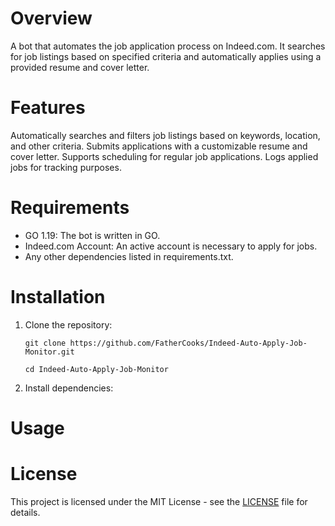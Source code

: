 # Overview
  A bot that automates the job application process on Indeed.com. It searches for job listings based on specified criteria and automatically applies using a provided resume and cover letter.
# Features
  Automatically searches and filters job listings based on keywords, location, and other criteria.
  Submits applications with a customizable resume and cover letter.
  Supports scheduling for regular job applications.
  Logs applied jobs for tracking purposes.
# Requirements
- GO 1.19: The bot is written in GO.
-  Indeed.com Account: An active account is necessary to apply for jobs.
-  Any other dependencies listed in requirements.txt.
# Installation
1. Clone the repository:
   
    ```Clone Repository
    git clone https://github.com/FatherCooks/Indeed-Auto-Apply-Job-Monitor.git
    
    cd Indeed-Auto-Apply-Job-Monitor

2. Install dependencies:


# Usage

# License
This project is licensed under the MIT License - see the [LICENSE](https://github.com/FatherCooks/Indeed-Auto-Apply-Job-Monitor/edit/main/MIT%20license.md)
 file for details.

